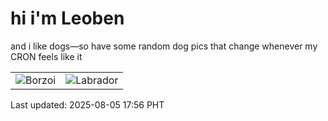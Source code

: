 # hi i'm Leoben

and i like dogs—so have some random dog pics that change whenever my CRON feels like it

|  |  |
|--------|----------|
| ![Borzoi](https://random-dog-vercel.vercel.app/api/random-borzoi?v=1754387815) | ![Labrador](https://random-dog-vercel.vercel.app/api/random-labrador?v=1754387815) |

Last updated: 2025-08-05 17:56 PHT

